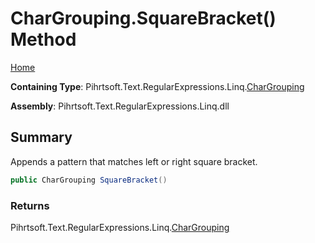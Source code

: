 # CharGrouping\.SquareBracket\(\) Method

[Home](../../../../../../README.md)

**Containing Type**: Pihrtsoft\.Text\.RegularExpressions\.Linq\.[CharGrouping](../README.md)

**Assembly**: Pihrtsoft\.Text\.RegularExpressions\.Linq\.dll

## Summary

Appends a pattern that matches left or right square bracket\.

```csharp
public CharGrouping SquareBracket()
```

### Returns

Pihrtsoft\.Text\.RegularExpressions\.Linq\.[CharGrouping](../README.md)

